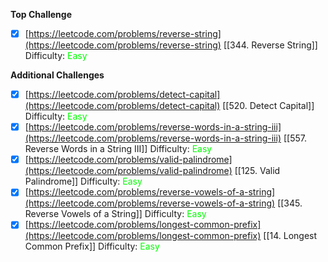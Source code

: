 **Top Challenge**

- [x]  [https://leetcode.com/problems/reverse-string](https://leetcode.com/problems/reverse-string)
[[344. Reverse String]]
Difficulty: <span style="color:rgb(0,255,0)">Easy</span>


**Additional Challenges**

- [x]  [https://leetcode.com/problems/detect-capital](https://leetcode.com/problems/detect-capital)
[[520. Detect Capital]]
Difficulty: <span style="color:rgb(0,255,0)">Easy</span>
- [x]  [https://leetcode.com/problems/reverse-words-in-a-string-iii](https://leetcode.com/problems/reverse-words-in-a-string-iii)
[[557. Reverse Words in a String III]]
Difficulty: <span style="color:rgb(0,255,0)">Easy</span>
- [x]  [https://leetcode.com/problems/valid-palindrome](https://leetcode.com/problems/valid-palindrome)
[[125. Valid Palindrome]]
Difficulty: <span style="color:rgb(0,255,0)">Easy</span>
- [x]  [https://leetcode.com/problems/reverse-vowels-of-a-string](https://leetcode.com/problems/reverse-vowels-of-a-string)
[[345. Reverse Vowels of a String]]
Difficulty: <span style="color:rgb(0,255,0)">Easy</span>
- [x]  [https://leetcode.com/problems/longest-common-prefix](https://leetcode.com/problems/longest-common-prefix)
[[14. Longest Common Prefix]]
Difficulty: <span style="color:rgb(0,255,0)">Easy</span>
